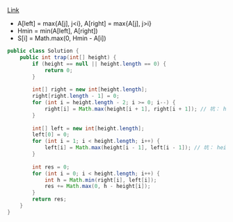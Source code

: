 [Link](https://leetcode.com/problems/trapping-rain-water/)

* A[left] = max{A[j], j<i}, A[right] = max{A[j], j>i}
* Hmin = min(A[left], A[right])
* S[i] = Math.max(0, Hmin - A[i])

```java
public class Solution {
    public int trap(int[] height) {
        if (height == null || height.length == 0) {
            return 0;
        }
        
        int[] right = new int[height.length];
        right[right.length - 1] = 0;
        for (int i = height.length - 2; i >= 0; i--) {
            right[i] = Math.max(height[i + 1], right[i + 1]); // 坑： height[i + 1]
        }
        
        int[] left = new int[height.length];
        left[0] = 0;
        for (int i = 1; i < height.length; i++) {
            left[i] = Math.max(height[i - 1], left[i - 1]); // 坑： height[i - 1]
        }
        
        int res = 0;
        for (int i = 0; i < height.length; i++) {
            int h = Math.min(right[i], left[i]);
            res += Math.max(0, h - height[i]);
        }
        return res;
    }
}
```
